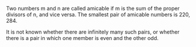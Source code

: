 Two numbers m and n are called amicable if m is the sum of the proper
divisors of n, and vice versa. The smallest pair of amicable numbers is
220, 284.

It is not known whether there are infinitely many such pairs, or whether
there is a pair in which one member is even and the other odd.
